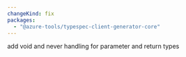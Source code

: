 ```yaml
---
changeKind: fix
packages:
  - "@azure-tools/typespec-client-generator-core"
---
```


add void and never handling for parameter and return types